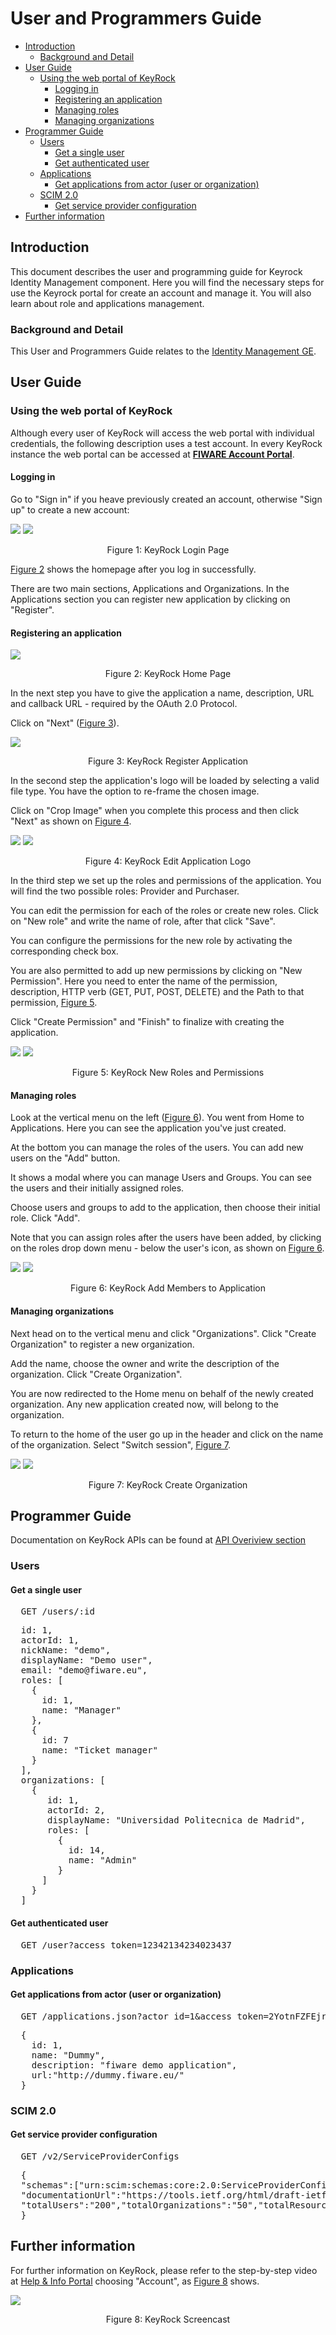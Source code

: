 # User and Programmers Guide

- [Introduction](#introduction)
    - [Background and Detail](#background-and-detail)
- [User Guide](#user-guide)
    - [Using the web portal of KeyRock](#using-the-web-portal-of-keyrock)
        - [Logging in](#logging-in)
        - [Registering an application](#registering-an-application)
        - [Managing roles](#managing-roles)
        - [Managing organizations](#managing-organizations)
- [Programmer Guide](#programmer-guide)
    - [Users](#users)
        - [Get a single user](#get-a-single-user)
        - [Get authenticated user](#get-authenticated-user)
    - [Applications](#applications)
        - [Get applications from actor (user or organization)](#get-applications-from-actor-user-or-organization)
    - [SCIM 2.0](#scim-20)
        - [Get service provider configuration](#get-service-provider-configuration)
- [Further information](#further-information)

## Introduction

This document describes the user and programming guide for Keyrock Identity Management component. Here you will find the necessary steps for use the Keyrock portal for create an account and manage it. You will also learn about role and applications management.

### Background and Detail

This User and Programmers Guide relates to the [Identity Management GE](https://forge.fiware.org/plugins/mediawiki/wiki/fiware/index.php/Identity_Management_Generic_Enabler_API_Specification).


## User Guide

### Using the web portal of KeyRock

Although every user of KeyRock will access the web portal with individual credentials, the following description uses a test account. In every KeyRock instance the web portal can be accessed at [**FIWARE Account Portal**](https://account.lab.fiware.org/).

#### Logging in

Go to "Sign in" if you heave previously created an account, otherwise "Sign up" to create a new account: 

<a name="def-fig1"></a>
![](https://raw.githubusercontent.com/ging/fiware-idm/master/doc/resources/KeyRock.png)
![](https://raw.githubusercontent.com/ging/fiware-idm/master/doc/resources/KeyRock_signup.png)
<p align="center">Figure 1: KeyRock Login Page</p>

[Figure 2](#def-fig2) shows the homepage after you log in successfully. 

There are two main sections, Applications and Organizations. 
In the Applications section you can register new application by clicking on "Register".

#### Registering an application

<a name="def-fig2"></a>
![](https://raw.githubusercontent.com/ging/fiware-idm/master/doc/resources/KeyRock_homepage.png)
<p align="center">Figure 2: KeyRock Home Page</p>

In the next step you have to give the application a name, description, URL and callback URL - required by the OAuth 2.0 Protocol. 

Click on "Next" ([Figure 3](#def-fig3)).

<a name="def-fig3"></a>
![](https://raw.githubusercontent.com/ging/fiware-idm/master/doc/resources/KeyRock_register_app.png)
<p align="center">Figure 3: KeyRock Register Application</p>

In the second step the application's logo will be loaded by selecting a valid file type. You have the option to re-frame the chosen image. 

Click on "Crop Image" when you complete this process and then click "Next" as shown on [Figure 4](#def-fig4). 

<a name="def-fig4"></a>
![](https://raw.githubusercontent.com/ging/fiware-idm/master/doc/resources/KeyRock_upload_logo.png)
![](https://raw.githubusercontent.com/ging/fiware-idm/master/doc/resources/KeyRock_reframe_logo.png)
<p align="center">Figure 4: KeyRock Edit Application Logo</p>

In the third step we set up the roles and permissions of the application. You will find the two possible roles: Provider and Purchaser.

You can edit the permission for each of the roles or create new roles. Click on "New role" and write the name of role, after that click "Save".

You can configure the permissions for the new role by activating the corresponding check box. 

You are also permitted to add up new permissions by clicking on "New Permission". Here you need to enter the name of the permission, description, HTTP verb (GET, PUT, POST, DELETE) and the Path to that permission, [Figure 5](#def-fig5). 

Click "Create Permission" and "Finish" to finalize with creating the application. 

<a name="def-fig5"></a>
![](https://raw.githubusercontent.com/ging/fiware-idm/master/doc/resources/KeyRock_new_role.png)
![](https://raw.githubusercontent.com/ging/fiware-idm/master/doc/resources/KeyRock_new_permission.png)
<p align="center">Figure 5: KeyRock New Roles and Permissions</p>

#### Managing roles

Look at the vertical menu on the left ([Figure 6](#def-fig6)). You went from Home to Applications. Here you can see the application you've just created. 

At the bottom you can manage the roles of the users. You can add new users on the "Add" button. 

It shows a modal where you can manage Users and Groups. You can see the users and their initially assigned roles.

Choose users and groups to add to the application, then choose their initial role. Click "Add". 

Note that you can assign roles after the users have been added, by clicking on the roles drop down menu - below the user's icon, as shown on [Figure 6](#def-fig6).

<a name="def-fig6"></a>
![](https://raw.githubusercontent.com/ging/fiware-idm/master/doc/resources/KeyRock_application_summary.png)
![](https://raw.githubusercontent.com/ging/fiware-idm/master/doc/resources/KeyRock_add_members.png)
<p align="center">Figure 6: KeyRock Add Members to Application</p>

#### Managing organizations

Next head on to the vertical menu and click "Organizations". Click "Create Organization" to register a new organization.

Add the name, choose the owner and write the description of the organization. Click "Create Organization". 

You are now redirected to the Home menu on behalf of the newly created organization. Any new application created now, will belong to the organization.

To return to the home of the user go up in the header and click on the name of the organization. Select "Switch session", [Figure 7](#def-fig7).

<a name="def-fig7"></a>
![](https://raw.githubusercontent.com/ging/fiware-idm/master/doc/resources/KeyRock_create_organization.png)
![](https://raw.githubusercontent.com/ging/fiware-idm/master/doc/resources/KeyRock_switch_session.png)
<p align="center">Figure 7: KeyRock Create Organization</p>

## Programmer Guide

Documentation on KeyRock APIs can be found at [API Overiview section](README.md#api-overview)

### Users

#### Get a single user

<pre>
  GET /users/:id
</pre>

<pre>
  id: 1,
  actorId: 1,
  nickName: "demo",
  displayName: "Demo user",
  email: "demo@fiware.eu",
  roles: [
    {
      id: 1,
      name: "Manager"
    },
    {
      id: 7
      name: "Ticket manager"
    }
  ],
  organizations: [
    {
       id: 1,
       actorId: 2,
       displayName: "Universidad Politecnica de Madrid",
       roles: [
         {
           id: 14,
           name: "Admin"
         }
      ]
    }
  ]
</pre>

#### Get authenticated user

<pre>
  GET /user?access_token=12342134234023437
</pre>

### Applications

#### Get applications from actor (user or organization)

<pre>
  GET /applications.json?actor_id=1&access_token=2YotnFZFEjr1zCsicMWpAA
</pre>

<pre>
  {
    id: 1,
    name: "Dummy",
    description: "fiware demo application",
    url:"http://dummy.fiware.eu/"
  }
</pre>

### SCIM 2.0

#### Get service provider configuration

<pre>
  GET /v2/ServiceProviderConfigs
</pre>

<pre>
  {
  "schemas":["urn:scim:schemas:core:2.0:ServiceProviderConfig"],
  "documentationUrl":"https://tools.ietf.org/html/draft-ietf-scim-core-schema-02",
  "totalUsers":"200","totalOrganizations":"50","totalResources":"250"
  }
</pre>

## Further information

For further information on KeyRock, please refer to the step-by-step video at [Help & Info Portal](http://help.lab.fiware.org/) choosing "Account", as [Figure 8](#def-fig8) shows.

<a name="def-fig8"></a>
![](https://raw.githubusercontent.com/ging/fiware-idm/master/doc/resources/KeyRock_screencast.png)
<p align="center">Figure 8: KeyRock Screencast</p>